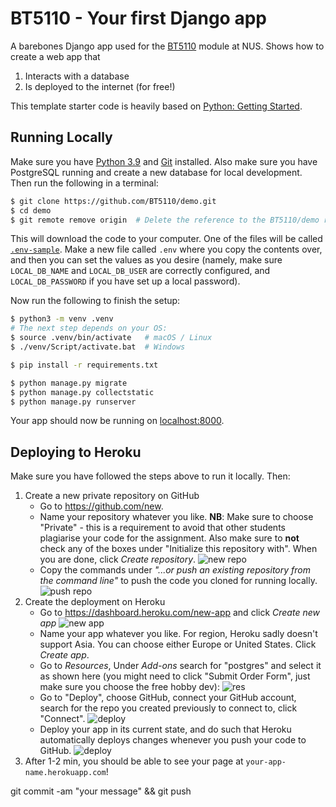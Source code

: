 # BT5110 - Your first Django app

A barebones Django app used for the [BT5110](https://nusmods.com/modules/BT5110/data-management-and-warehousing) module at NUS. Shows how to create a web app that

1. Interacts with a database
2. Is deployed to the internet (for free!)

This template starter code is heavily based on [Python: Getting Started](https://github.com/heroku/python-getting-started.git).

## Running Locally

Make sure you have [Python 3.9](https://docs.python-guide.org/starting/installation/) and [Git](https://git-scm.com/book/en/v2/Getting-Started-Installing-Git) installed. Also make sure you have PostgreSQL running and create a new database for local development. Then run the following in a terminal:

```sh
$ git clone https://github.com/BT5110/demo.git
$ cd demo
$ git remote remove origin  # Delete the reference to the BT5110/demo repo
```

This will download the code to your computer. One of the files will be called [`.env-sample`](/.env-sample). Make a new file called `.env` where you copy the contents over, and then you can set the values as you desire (namely, make sure `LOCAL_DB_NAME` and `LOCAL_DB_USER` are correctly configured, and `LOCAL_DB_PASSWORD` if you have set up a local password).

Now run the following to finish the setup:

```sh
$ python3 -m venv .venv
# The next step depends on your OS:
$ source .venv/bin/activate   # macOS / Linux
$ ./venv/Script/activate.bat  # Windows

$ pip install -r requirements.txt

$ python manage.py migrate
$ python manage.py collectstatic
$ python manage.py runserver
```

Your app should now be running on [localhost:8000](http://localhost:8000/).

## Deploying to Heroku

Make sure you have followed the steps above to run it locally. Then:

1. Create a new private repository on GitHub
    * Go to <https://github.com/new>.
    * Name your repository whatever you like. **NB**: Make sure to choose "Private" - this is a requirement to avoid that other students plagiarise your code for the assignment. Also make sure to **not** check any of the boxes under "Initialize this repository with". When you are done, click *Create repository*.
    ![new repo](./images/new-repo.png)
    * Copy the commands under *"...or push an existing repository from the command line"* to push the code you cloned for running locally.
    ![push repo](./images/push-repo.png)
2. Create the deployment on Heroku
	* Go to <https://dashboard.heroku.com/new-app> and click *Create new app*
	![new app](./images/heroku-new.png)
	* Name your app whatever you like. For region, Heroku sadly doesn't support Asia. You can choose either Europe or United States. Click *Create app*.
	* Go to *Resources*, Under *Add-ons* search for "postgres" and select it as shown here (you might need to click "Submit Order Form", just make sure you choose the free hobby dev):
	![res](./images/heroku-res.png)
	* Go to "Deploy", choose GitHub, connect your GitHub account, search for the repo you created previously to connect to, click "Connect".
	![deploy](./images/heroku-connect.png)
	* Deploy your app in its current state, and do such that Heroku automatically deploys changes whenever you push your code to GitHub.
	![deploy](./images/heroku-deploy.png)
3. After 1-2 min, you should be able to see your page at `your-app-name.herokuapp.com`!

git commit -am "your message" && git push 
